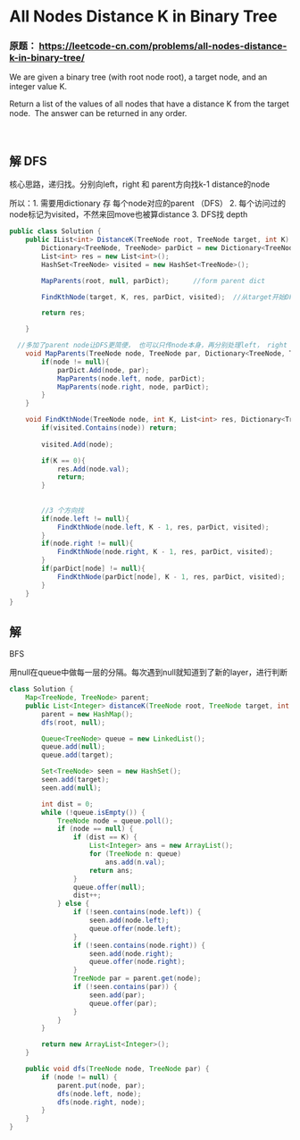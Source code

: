 # All Nodes Distance K in Binary Tree

### 原题： https://leetcode-cn.com/problems/all-nodes-distance-k-in-binary-tree/

We are given a binary tree (with root node root), a target node, and an integer value K.

Return a list of the values of all nodes that have a distance K from the target node.  The answer can be returned in any order.

 
## 解 DFS
核心思路，递归找。分别向left，right 和 parent方向找k-1 distance的node

所以：1. 需要用dictionary 存 每个node对应的parent （DFS）
     2. 每个访问过的node标记为visited，不然来回move也被算distance
     3. DFS找 depth

```c#
public class Solution {
    public IList<int> DistanceK(TreeNode root, TreeNode target, int K) {
        Dictionary<TreeNode, TreeNode> parDict = new Dictionary<TreeNode, TreeNode>();
        List<int> res = new List<int>();
        HashSet<TreeNode> visited = new HashSet<TreeNode>();

        MapParents(root, null, parDict);      //form parent dict

        FindKthNode(target, K, res, parDict, visited);  //从target开始DFS

        return res;

    }

  //多加了parent node让DFS更简便， 也可以只传node本身，再分别处理left， right
    void MapParents(TreeNode node, TreeNode par, Dictionary<TreeNode, TreeNode> parDict){           
        if(node != null){
            parDict.Add(node, par);
            MapParents(node.left, node, parDict);
            MapParents(node.right, node, parDict);
        }
    }

    void FindKthNode(TreeNode node, int K, List<int> res, Dictionary<TreeNode, TreeNode> parDict, HashSet<TreeNode> visited){
        if(visited.Contains(node)) return;
        
        visited.Add(node);

        if(K == 0){
            res.Add(node.val);
            return;
        }
        
        
        //3 个方向找
        if(node.left != null){
            FindKthNode(node.left, K - 1, res, parDict, visited);
        }
        if(node.right != null){
            FindKthNode(node.right, K - 1, res, parDict, visited);
        }
        if(parDict[node] != null){
            FindKthNode(parDict[node], K - 1, res, parDict, visited);
        }
    }
}
```


## 解
BFS

用null在queue中做每一层的分隔。每次遇到null就知道到了新的layer，进行判断

```java
class Solution {
    Map<TreeNode, TreeNode> parent;
    public List<Integer> distanceK(TreeNode root, TreeNode target, int K) {
        parent = new HashMap();
        dfs(root, null);

        Queue<TreeNode> queue = new LinkedList();
        queue.add(null);
        queue.add(target);

        Set<TreeNode> seen = new HashSet();
        seen.add(target);
        seen.add(null);

        int dist = 0;
        while (!queue.isEmpty()) {
            TreeNode node = queue.poll();
            if (node == null) {
                if (dist == K) {
                    List<Integer> ans = new ArrayList();
                    for (TreeNode n: queue)
                        ans.add(n.val);
                    return ans;
                }
                queue.offer(null);
                dist++;
            } else {
                if (!seen.contains(node.left)) {
                    seen.add(node.left);
                    queue.offer(node.left);
                }
                if (!seen.contains(node.right)) {
                    seen.add(node.right);
                    queue.offer(node.right);
                }
                TreeNode par = parent.get(node);
                if (!seen.contains(par)) {
                    seen.add(par);
                    queue.offer(par);
                }
            }
        }

        return new ArrayList<Integer>();
    }

    public void dfs(TreeNode node, TreeNode par) {
        if (node != null) {
            parent.put(node, par);
            dfs(node.left, node);
            dfs(node.right, node);
        }
    }
}

```
